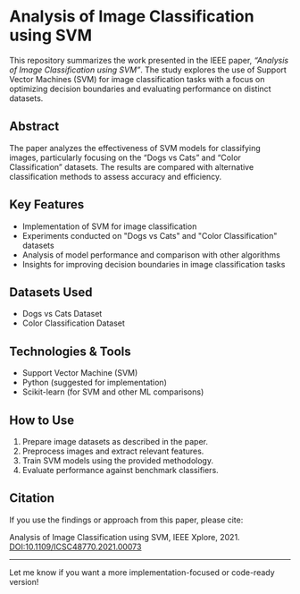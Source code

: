 # Analysis of Image Classification using SVM

This repository summarizes the work presented in the IEEE paper, _“Analysis of Image Classification using SVM”_. The study explores the use of Support Vector Machines (SVM) for image classification tasks with a focus on optimizing decision boundaries and evaluating performance on distinct datasets.

## Abstract
The paper analyzes the effectiveness of SVM models for classifying images, particularly focusing on the “Dogs vs Cats” and “Color Classification” datasets. The results are compared with alternative classification methods to assess accuracy and efficiency.

## Key Features
- Implementation of SVM for image classification
- Experiments conducted on "Dogs vs Cats" and "Color Classification" datasets
- Analysis of model performance and comparison with other algorithms
- Insights for improving decision boundaries in image classification tasks

## Datasets Used
- Dogs vs Cats Dataset
- Color Classification Dataset

## Technologies & Tools
- Support Vector Machine (SVM)
- Python (suggested for implementation)
- Scikit-learn (for SVM and other ML comparisons)

## How to Use
1. Prepare image datasets as described in the paper.
2. Preprocess images and extract relevant features.
3. Train SVM models using the provided methodology.
4. Evaluate performance against benchmark classifiers.

## Citation
If you use the findings or approach from this paper, please cite:

Analysis of Image Classification using SVM, IEEE Xplore, 2021. [DOI:10.1109/ICSC48770.2021.00073](https://ieeexplore.ieee.org/document/9579803)

***

Let me know if you want a more implementation-focused or code-ready version!
